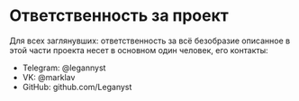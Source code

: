 # Ответственность за проект

Для всех заглянувших: ответственность за всё безобразие описанное в этой части проекта несет
в основном один человек, его контакты:

- Telegram: @legannyst
- VK: @marklav
- GitHub: github.com/Leganyst
